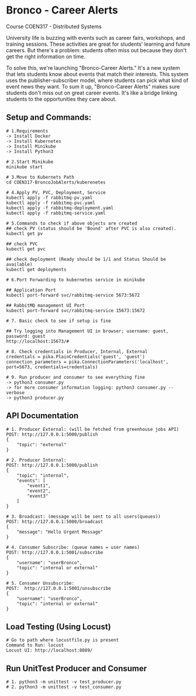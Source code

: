 # Bronco - Career Alerts

Course COEN317 - Distributed Systems

University life is buzzing with events such as career fairs, workshops, and training sessions. These activities are great for students' learning and future careers. But there's a problem: students often miss out because they don't get the right information on time.

To solve this, we're launching "Bronco-Career Alerts." It's a new system that lets students know about events that match their interests. This system uses the publisher-subscriber model, where students can pick what kind of event news they want. To sum it up, "Bronco-Career Alerts" makes sure students don't miss out on great career events. It's like a bridge linking students to the opportunities they care about.

## Setup and Commands:
```
# 1.Requirements
-> Install Docker
-> Install Kubernetes
-> Install Minikube
-> Install Python3 

# 2.Start Minikube
minikube start

# 3.Move to Kubernets Path
cd COEN317-BroncoJobAlerts/kuberenetes

# 4.Apply PV, PVC, Deployment, Service
kubectl apply -f rabbitmq-pv.yaml
kubectl apply -f rabbitmq-pvc.yaml
kubectl apply -f rabbitmq-deployment.yaml
kubectl apply -f rabbitmq-service.yaml

# 5.Commands to check if above objects are created 
## check PV (status should be 'Bound' after PVC is also created).
kubectl get pv

## check PVC
kubectl get pvc 

## check deployment (Ready should be 1/1 and Status Should be available)
kubectl get deployments

# 6.Port Forwarding to kubernetes service in minikube

## Application Port
kubectl port-forward svc/rabbitmq-service 5673:5672

## RabbitMQ management UI Port
kubectl port-forward svc/rabbitmq-service 15673:15672

# 7. Basic check to see if setup is fine

## Try logging into Management UI in browser; username: guest, password: guest
http://localhost:15673/#

# 8. Check credentials in Producer, Internal, External 
credentials = pika.PlainCredentials('guest', 'guest')
connection_parameters = pika.ConnectionParameters('localhost', port=5673, credentials=credentials)

# 9. Run producer and consumer to see everything fine
-> python3 consumer.py 
-> for more consumer information logging: python3 consumer.py --verbose
-> python3 producer.py
```
## API Documentation
```
# 1. Producer External: (will be fetched from greenhouse jobs API)
POST: http://127.0.0.1:5000/publish
{
    "topic": "external"
}

# 2. Producer Internal:
POST: http://127.0.0.1:5000/publish
{
    "topic": "internal",
    "events": [
        "event1",
        "event2",
        "event3"
    ]
}

# 3. Broadcast: (message will be sent to all users(queues))
POST: http://127.0.0.1:5000/broadcast
{
    "message": "Hello Urgent Message"
}

# 4. Consumer Subscribe: (queue names = user names)
POST: http://127.0.0.1:5001/subscribe
{
    "username": "userBronco",
    "topic": "internal or external"
}

# 5. Consumer Unsubscribe:
POST:  http://127.0.0.1:5001/unsubscribe
{
    "username": "userBronco",
    "topic": "internal or external"
}
```
## Load Testing (Using Locust)
```
# Go to path where locustfile.py is present
Command to Run: locust
Locust UI: http://localhost:8089/
```

## Run UnitTest Producer and Consumer
```
# 1. python3 -m unittest -v test_producer.py
# 2. python3 -m unittest -v test_consumer.py
```